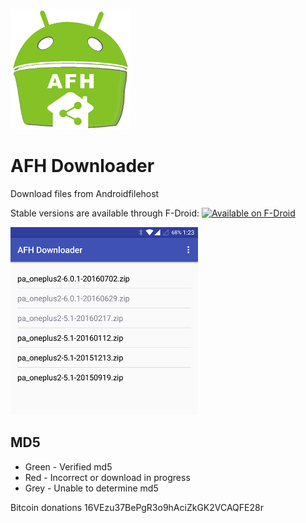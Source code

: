 ![Alt text](app/src/main/res/mipmap-xxxhdpi/ic_launcher.png?raw=true "AFH Downloader")
# AFH Downloader

Download files from Androidfilehost

Stable versions are available through F-Droid:
<a href="https://f-droid.org/repository/browse/?fdid=org.afhdownloader"><img
      alt="Available on F-Droid" height="45" src="https://raw.githubusercontent.com/daktak/androidpn-client/master/screenshots/fdroid.png" /></a>

![Alt text](screenshots/ss.png?raw=true "AFH Downloader")

## MD5
* Green - Verified md5
* Red - Incorrect or download in progress 
* Grey - Unable to determine md5

Bitcoin donations 16VEzu37BePgR3o9hAciZkGK2VCAQFE28r
